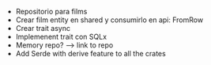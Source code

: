 
- Repositorio para films
- Crear film entity en shared y consumirlo en api: FromRow
- Crear trait async
- Implemenent trait con SQLx
- Memory repo? --> link to repo
- Add Serde with derive feature to all the crates
